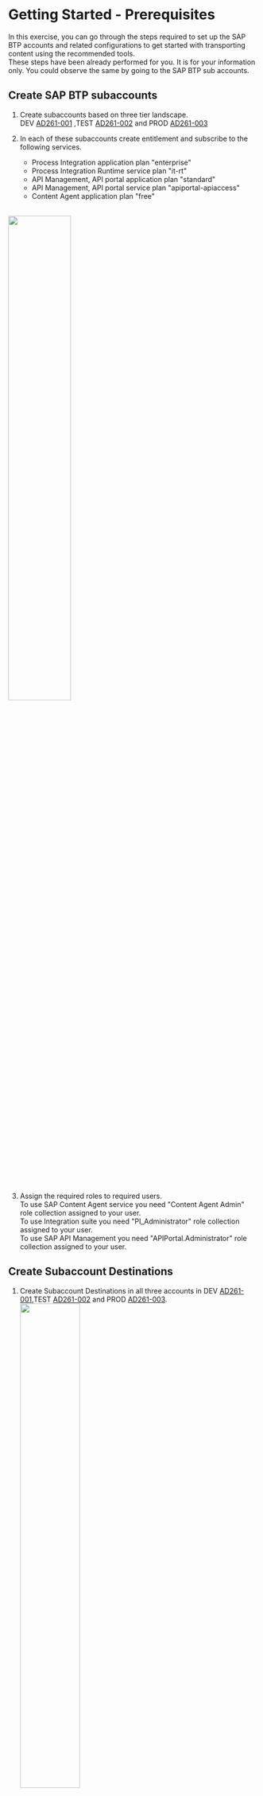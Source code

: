 # Getting Started - Prerequisites

In this exercise, you can go through the steps required to set up the SAP BTP accounts and related configurations to get started with transporting content using the recommended tools.
</br> These steps have been already performed for you. It is for your information only. You could observe the same by going to the SAP BTP sub accounts.

## Create SAP BTP subaccounts 

1. Create subaccounts based on three tier landscape. </br>
DEV  [AD261-001](https://emea.cockpit.btp.cloud.sap/cockpit/#/globalaccount/e2a835b0-3011-4c79-818a-d7767c4627cd/subaccount/6fd4e2f0-4751-4c32-a2c7-1f1591d4847e/subaccountoverview)
,TEST [AD261-002](https://emea.cockpit.btp.cloud.sap/cockpit/#/globalaccount/e2a835b0-3011-4c79-818a-d7767c4627cd/subaccount/c906b09b-513a-4f8b-987e-68bfb5ac1d29/subaccountoverview)
and PROD [AD261-003](https://emea.cockpit.btp.cloud.sap/cockpit/#/globalaccount/e2a835b0-3011-4c79-818a-d7767c4627cd/subaccount/0da621fb-0270-4b8d-bd8c-deee9a443ec2/subaccountoverview) 

2. In each of these subaccounts create entitlement and subscribe to the following services. 
	<ul>
	  <li>Process Integration application plan "enterprise" </li>
	  <li>Process Integration Runtime service plan "it-rt" </li>
	  <li>API Management, API portal application plan "standard" </li>
	  <li>API Management, API portal service plan "apiportal-apiaccess" </li>
	  <li>Content Agent application plan "free" </li>
	</ul>
</br><img src="images/Source_account_subscriptions.png" width="50%">

3. Assign the required roles to required users. 
</br>To use SAP Content Agent service you need "Content Agent Admin" role collection assigned to your user.
</br>To use Integration suite you need "PI_Administrator" role collection assigned to your user.
</br>To use SAP API Management you need "APIPortal.Administrator" role collection assigned to your user.

<Provide list of roles to be assigned>

## Create Subaccount Destinations
1. Create Subaccount Destinations in all three accounts in DEV [AD261-001](https://emea.cockpit.btp.cloud.sap/cockpit/#/globalaccount/e2a835b0-3011-4c79-818a-d7767c4627cd/subaccount/6fd4e2f0-4751-4c32-a2c7-1f1591d4847e/subaccountoverview),TEST [AD261-002](https://emea.cockpit.btp.cloud.sap/cockpit/#/globalaccount/e2a835b0-3011-4c79-818a-d7767c4627cd/subaccount/c906b09b-513a-4f8b-987e-68bfb5ac1d29/subaccountoverview)
and PROD [AD261-003](https://emea.cockpit.btp.cloud.sap/cockpit/#/globalaccount/e2a835b0-3011-4c79-818a-d7767c4627cd/subaccount/0da621fb-0270-4b8d-bd8c-deee9a443ec2/subaccountoverview).
</br><img src="images/Source_destinations.png" width="50%">
2. To create CloudIntegration Destination, use the service key created for Process Integration Runtime service plan "it-rt". 
3. To create APIManagement Destination, use the service key created for API Management, API portal service plan "apiportal-apiaccess"

## Create Central SAP BTP account
1. Create a central SAP BTP subaccount [AD261-CALM](https://emea.cockpit.btp.cloud.sap/cockpit/#/globalaccount/e2a835b0-3011-4c79-818a-d7767c4627cd/subaccount/291cb5e2-bda7-4b89-bd75-d5ff4fd9df3b)
2. Create subscription for Cloud Transport Management service and assign required roles. 
To use Cloud Transport Management service you need "Administrator" role collection assigned to your user.
</br><img src="images/TMS-Subscription.png" width="50%">
3. Create subscription for Cloud ALM service. To use Cloud ALM you need "Cross Global Administrator" role collection assigned to your user.
</br><img src="images/CloudALMSubscription.png" width="50%">

## Set up landscape in Cloud Transport Management

1. Create service instance and service key of Content Agent “application” plan in  
TEST [AD261-002](https://emea.cockpit.btp.cloud.sap/cockpit/#/globalaccount/e2a835b0-3011-4c79-818a-d7767c4627cd/subaccount/c906b09b-513a-4f8b-987e-68bfb5ac1d29/subaccountoverview)
and PROD [AD261-003](https://emea.cockpit.btp.cloud.sap/cockpit/#/globalaccount/e2a835b0-3011-4c79-818a-d7767c4627cd/subaccount/0da621fb-0270-4b8d-bd8c-deee9a443ec2/subaccountoverview). Select “Admin” role while creating the service instance.
  </br><img src="images/CAS-application-plan-service-instance.png" width="50%">
  </br><img src="images/cas-application-plan-roles.png" width="50%">

2. Create Destinations in Central BTP account [AD261-CALM](https://emea.cockpit.btp.cloud.sap/cockpit/#/globalaccount/e2a835b0-3011-4c79-818a-d7767c4627cd/subaccount/291cb5e2-bda7-4b89-bd75-d5ff4fd9df3b) from service instances of Content Agent “application” plan created in above step.
</br><img src="images/target-node-destination.png" width="70%">

3. Create a Transport Landscape in [Cloud Transport Management](https://ad261-calm-h7f2r9xc.ts.cfapps.eu10.hana.ondemand.com/) using transport nodes and target account destinations
</br>
Source Node
<ul>
  <li>Select the Allow Upload to Node checkbox.</li>
  <li>Leave the Forward Mode set to Auto.</li>
  <li>Do not select the Controlled By SAP Solution Manager checkbox.</li>
  <li>Keep Content Type empty.</li>
</ul>
</br>
Target Nodes
<ul>
  <li>Do not select the Allow Upload to Node checkbox.</li>
  <li>Leave the Forward Mode set to Auto.</li>
  <li>Select Content Type 'Multi-Target Application' from the dropdown.</li>
  <li>Set the Destination to point to your development subaccount (CPI_TEST_CF).</li>
  <li>Leave the Deployment Strategy set to default.</li>
  <li>Choose OK.</li>
</ul>
</br>
<img src="images/TMS_landscape.png" width="50%">

## Set up Cloud ALM

1. In [AD261-CALM](https://emea.cockpit.btp.cloud.sap/cockpit/#/globalaccount/e2a835b0-3011-4c79-818a-d7767c4627cd/subaccount/291cb5e2-bda7-4b89-bd75-d5ff4fd9df3b) Subscribe to Cloud ALM application using standard plan and assign the required roles.
<img src="images/ALM-saas-subscription.png" width="50%">
2. Create service instance and service key for SAP Cloud ALM API and standard plan.
When creating a service instance for feature deployment, the following configuration in json format is needed in order to assign the required scopes to the service instance. 
Paste the following json code into the text editor Replace <YourInstanceName> with your actual instance name. Then Create Service Key.
<img src="images/ALM-Instance.png" width="50%">

> 
	{
	    "xs-security": {
	        "xsappname": "<Your Instance Name>",
	        "authorities": [
				"$XSMASTERAPPNAME.imp-cdm-feature-display-ui",
				"$XSMASTERAPPNAME.imp-cdm-feature-manage-ui"
	        ]
	    }
	}

## Configure Transport Management Destinations in Source BTP Account 
Create a SAP BTP destination for Cloud Transport management service in DEV subaccount [AD261-001](https://emea.cockpit.btp.cloud.sap/cockpit/#/globalaccount/e2a835b0-3011-4c79-818a-d7767c4627cd/subaccount/6fd4e2f0-4751-4c32-a2c7-1f1591d4847e/subaccountoverview) using the Cloud ALM API service instance created before. 
<ol>
  <li>Name TransportManagementService (this value is case-sensitive) </li>
  <li>Type	HTTP </li>
  <li>Description You can provide a description for your reference.</li>
  <li>URL	Enter the URL (“Api”) of the service key of your SAP Cloud ALM API instance and append /imp-cdm-transport-management-api/v1. That follows a pattern like this: https://eu10.alm.cloud.sap/api/imp-cdm-transport-management-api/v1</li>
  <li>Proxy Type	Internet </li>
  <li>Authentication OAuth2ClientCredentials</li>
  <li>Client ID clientid from the service key of your SAP Cloud ALM API instance.</li>
  <li>Client Secret clientsecret from the service key of your SAP Cloud ALM API instance.</li>
  <li>Token Service URL Enter the value of url (uaa section) from the service key of your SAP Cloud ALM API instance. Append /oauth/token at the end of URL fetched from the service key.</li>
  <li>Additional Properties Choose New Property. Enter sourceSystemId (this value is case-sensitive) as the key and provide a value of your choice. Reuse the same value as the name of the source transport node in a later step.</li>
</ol>


## Summary

Now that you have successfully configured the BTP Landscape.
Continue to - [Exercise 1 Create SAP Cloud ALM Feature](../ex1/README.md)
